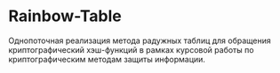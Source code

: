 # Rainbow-Table
Однопоточная реализация метода радужных таблиц для обращения криптографический хэш-функций в рамках курсовой работы по криптографическим методам защиты информации.
